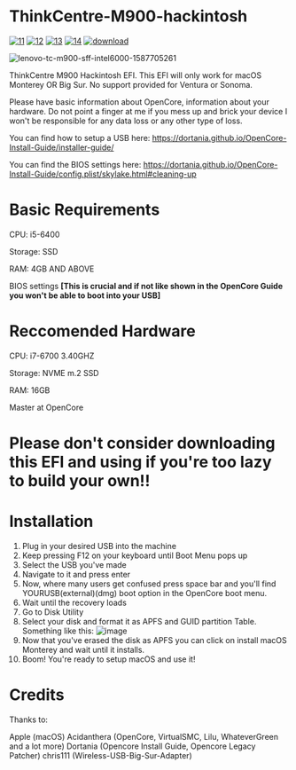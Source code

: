 # ThinkCentre-M900-hackintosh
[![11](https://img.shields.io/badge/macOS-11-red.svg)]()
[![12](https://img.shields.io/badge/macOS-12-blueviolet.svg)]()
[![13](https://img.shields.io/badge/macOS-13-yellow.svg)]()
[![14](https://img.shields.io/badge/macOS-14-orange.svg)]()
[![download](https://img.shields.io/badge/Download-latest-success.svg)](https://github.com/corpGibbron/ThinkCentre-M900-hackintosh/releases/latest)


![lenovo-tc-m900-sff-intel6000-1587705261](https://github.com/corpGibbron/ThinkCentre-M900-hackintosh/assets/99252438/a5511ad8-8f8a-49be-b489-c601e5a6ba82)


ThinkCentre M900 Hackintosh EFI.
This EFI will only work for macOS Monterey OR Big Sur. 
No support provided for Ventura or Sonoma.

Please have basic information about OpenCore, information about your hardware.
Do not point a finger at me if you mess up and brick your device I won't be responsible for any data loss or any other type of loss.

You can find how to setup a USB here: https://dortania.github.io/OpenCore-Install-Guide/installer-guide/

You can find the BIOS settings here: https://dortania.github.io/OpenCore-Install-Guide/config.plist/skylake.html#cleaning-up

# Basic Requirements
CPU: i5-6400

Storage: SSD 

RAM: 4GB AND ABOVE

BIOS settings **[This is crucial and if not like shown in the OpenCore Guide you won't be able to boot into your USB]**

# Reccomended Hardware
CPU: i7-6700 3.40GHZ

Storage: NVME m.2 SSD

RAM: 16GB

Master at OpenCore

# Please don't consider downloading this EFI and using if you're too lazy to build your own!!


# Installation 

1. Plug in your desired USB into the machine
2. Keep pressing F12 on your keyboard until Boot Menu pops up
3. Select the USB you've made
4. Navigate to it and press enter 
5. Now, where many users get confused press space bar and you'll find YOURUSB(external)(dmg) boot option in the OpenCore boot menu.
6. Wait until the recovery loads
7. Go to Disk Utility
8. Select your disk and format it as APFS and GUID partition Table.
Something like this:
![image](https://github.com/corpGibbron/ThinkCentre-M900-hackintosh/assets/99252438/054225ff-bb83-4f12-998f-1fa4e2402623)
9. Now that you've erased the disk as APFS you can click on install macOS Monterey and wait until it installs.
10. Boom! You're ready to setup macOS and use it!

# Credits
Thanks to:

Apple (macOS)
Acidanthera (OpenCore, VirtualSMC, Lilu, WhateverGreen and a lot more)
Dortania (Opencore Install Guide, Opencore Legacy Patcher)
chris111 (Wireless-USB-Big-Sur-Adapter)
